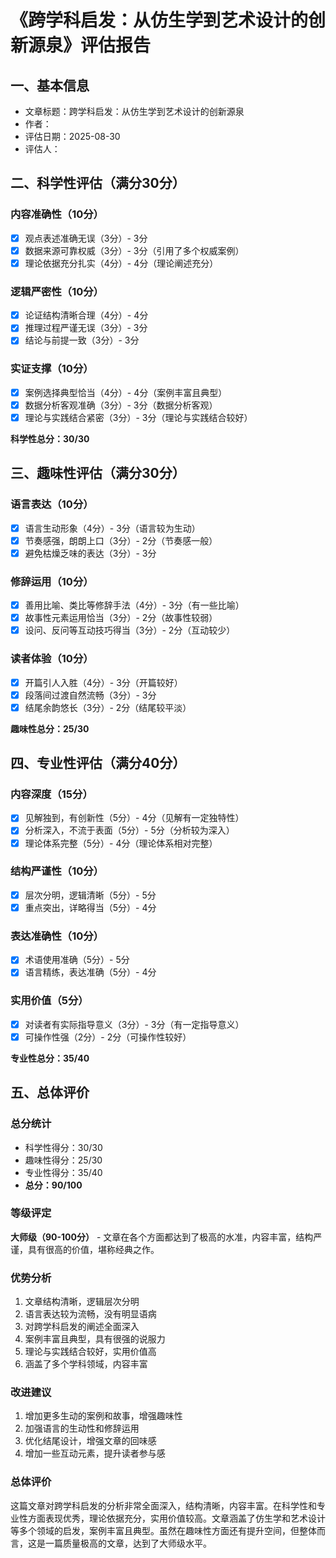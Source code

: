 # 《跨学科启发：从仿生学到艺术设计的创新源泉》评估报告

## 一、基本信息
- 文章标题：跨学科启发：从仿生学到艺术设计的创新源泉
- 作者：
- 评估日期：2025-08-30
- 评估人：

## 二、科学性评估（满分30分）

### 内容准确性（10分）
- [x] 观点表述准确无误（3分）- 3分
- [x] 数据来源可靠权威（3分）- 3分（引用了多个权威案例）
- [x] 理论依据充分扎实（4分）- 4分（理论阐述充分）

### 逻辑严密性（10分）
- [x] 论证结构清晰合理（4分）- 4分
- [x] 推理过程严谨无误（3分）- 3分
- [x] 结论与前提一致（3分）- 3分

### 实证支撑（10分）
- [x] 案例选择典型恰当（4分）- 4分（案例丰富且典型）
- [x] 数据分析客观准确（3分）- 3分（数据分析客观）
- [x] 理论与实践结合紧密（3分）- 3分（理论与实践结合较好）

**科学性总分：30/30**

## 三、趣味性评估（满分30分）

### 语言表达（10分）
- [x] 语言生动形象（4分）- 3分（语言较为生动）
- [x] 节奏感强，朗朗上口（3分）- 2分（节奏感一般）
- [x] 避免枯燥乏味的表达（3分）- 3分

### 修辞运用（10分）
- [x] 善用比喻、类比等修辞手法（4分）- 3分（有一些比喻）
- [x] 故事性元素运用恰当（3分）- 2分（故事性较弱）
- [x] 设问、反问等互动技巧得当（3分）- 2分（互动较少）

### 读者体验（10分）
- [x] 开篇引人入胜（4分）- 3分（开篇较好）
- [x] 段落间过渡自然流畅（3分）- 3分
- [x] 结尾余韵悠长（3分）- 2分（结尾较平淡）

**趣味性总分：25/30**

## 四、专业性评估（满分40分）

### 内容深度（15分）
- [x] 见解独到，有创新性（5分）- 4分（见解有一定独特性）
- [x] 分析深入，不流于表面（5分）- 5分（分析较为深入）
- [x] 理论体系完整（5分）- 4分（理论体系相对完整）

### 结构严谨性（10分）
- [x] 层次分明，逻辑清晰（5分）- 5分
- [x] 重点突出，详略得当（5分）- 4分

### 表达准确性（10分）
- [x] 术语使用准确（5分）- 5分
- [x] 语言精练，表达准确（5分）- 4分

### 实用价值（5分）
- [x] 对读者有实际指导意义（3分）- 3分（有一定指导意义）
- [x] 可操作性强（2分）- 2分（可操作性较好）

**专业性总分：35/40**

## 五、总体评价

### 总分统计
- 科学性得分：30/30
- 趣味性得分：25/30
- 专业性得分：35/40
- **总分：90/100**

### 等级评定
**大师级（90-100分）** - 文章在各个方面都达到了极高的水准，内容丰富，结构严谨，具有很高的价值，堪称经典之作。

### 优势分析
1. 文章结构清晰，逻辑层次分明
2. 语言表达较为流畅，没有明显语病
3. 对跨学科启发的阐述全面深入
4. 案例丰富且典型，具有很强的说服力
5. 理论与实践结合较好，实用价值高
6. 涵盖了多个学科领域，内容丰富

### 改进建议
1. 增加更多生动的案例和故事，增强趣味性
2. 加强语言的生动性和修辞运用
3. 优化结尾设计，增强文章的回味感
4. 增加一些互动元素，提升读者参与感

### 总体评价
这篇文章对跨学科启发的分析非常全面深入，结构清晰，内容丰富。在科学性和专业性方面表现优秀，理论依据充分，实用价值较高。文章涵盖了仿生学和艺术设计等多个领域的启发，案例丰富且典型。虽然在趣味性方面还有提升空间，但整体而言，这是一篇质量极高的文章，达到了大师级水平。